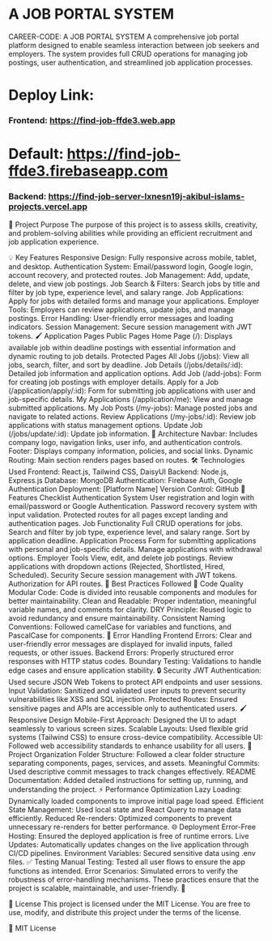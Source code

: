 # A JOB PORTAL SYSTEM

CAREER-CODE: A JOB PORTAL SYSTEM
A comprehensive job portal platform designed to enable seamless interaction between job seekers and employers. The system provides full CRUD operations for managing job postings, user authentication, and streamlined job application processes.

# Deploy Link:

### Frontend: https://find-job-ffde3.web.app

# Default: https://find-job-ffde3.firebaseapp.com

### Backend: https://find-job-server-lxnesn19j-akibul-islams-projects.vercel.app

🌟 Project Purpose
The purpose of this project is to assess skills, creativity, and problem-solving abilities while providing an efficient recruitment and job application experience.

💡 Key Features
Responsive Design: Fully responsive across mobile, tablet, and desktop.
Authentication System: Email/password login, Google login, account recovery, and protected routes.
Job Management: Add, update, delete, and view job postings.
Job Search & Filters: Search jobs by title and filter by job type, experience level, and salary range.
Job Applications: Apply for jobs with detailed forms and manage your applications.
Employer Tools: Employers can review applications, update jobs, and manage postings.
Error Handling: User-friendly error messages and loading indicators.
Session Management: Secure session management with JWT tokens.
🖌️ Application Pages
Public Pages
Home Page (/): Displays available job within deadline postings with essential information and dynamic routing to job details.
Protected Pages
All Jobs (/jobs): View all jobs, search, filter, and sort by deadline.
Job Details (/jobs/details/:id): Detailed job information and application options.
Add Job (/add-jobs): Form for creating job postings with employer details.
Apply for a Job (/application/apply/:id): Form for submitting job applications with user and job-specific details.
My Applications (/application/me): View and manage submitted applications.
My Job Posts (/my-jobs): Manage posted jobs and navigate to related actions.
Review Applications (/my-jobs/:id): Review job applications with status management options.
Update Job (/jobs/update/:id): Update job information.
📂 Architecture
Navbar: Includes company logo, navigation links, user info, and authentication controls.
Footer: Displays company information, policies, and social links.
Dynamic Routing: Main section renders pages based on routes.
🛠️ Technologies Used
Frontend: React.js, Tailwind CSS, DaisyUI
Backend: Node.js, Express.js
Database: MongoDB
Authentication: Firebase Auth, Google Authentication
Deployment: [Platform Name]
Version Control: GitHub
🚀 Features Checklist
Authentication System
User registration and login with email/password or Google Authentication.
Password recovery system with input validation.
Protected routes for all pages except landing and authentication pages.
Job Functionality
Full CRUD operations for jobs.
Search and filter by job type, experience level, and salary range.
Sort by application deadline.
Application Process
Form for submitting applications with personal and job-specific details.
Manage applications with withdrawal options.
Employer Tools
View, edit, and delete job postings.
Review applications with dropdown actions (Rejected, Shortlisted, Hired, Scheduled).
Security
Secure session management with JWT tokens.
Authorization for API routes.
📜 Best Practices Followed
🧹 Code Quality
Modular Code: Code is divided into reusable components and modules for better maintainability.
Clean and Readable: Proper indentation, meaningful variable names, and comments for clarity.
DRY Principle: Reused logic to avoid redundancy and ensure maintainability.
Consistent Naming Conventions: Followed camelCase for variables and functions, and PascalCase for components.
🚦 Error Handling
Frontend Errors: Clear and user-friendly error messages are displayed for invalid inputs, failed requests, or other issues.
Backend Errors: Properly structured error responses with HTTP status codes.
Boundary Testing: Validations to handle edge cases and ensure application stability.
🔒 Security
JWT Authentication: Used secure JSON Web Tokens to protect API endpoints and user sessions.
Input Validation: Sanitized and validated user inputs to prevent security vulnerabilities like XSS and SQL injection.
Protected Routes: Ensured sensitive pages and APIs are accessible only to authenticated users.
🖌️ Responsive Design
Mobile-First Approach: Designed the UI to adapt seamlessly to various screen sizes.
Scalable Layouts: Used flexible grid systems (Tailwind CSS) to ensure cross-device compatibility.
Accessible UI: Followed web accessibility standards to enhance usability for all users.
📂 Project Organization
Folder Structure: Followed a clear folder structure separating components, pages, services, and assets.
Meaningful Commits: Used descriptive commit messages to track changes effectively.
README Documentation: Added detailed instructions for setting up, running, and understanding the project.
⚡ Performance Optimization
Lazy Loading: Dynamically loaded components to improve initial page load speed.
Efficient State Management: Used local state and React Query to manage data efficiently.
Reduced Re-renders: Optimized components to prevent unnecessary re-renders for better performance.
🌐 Deployment
Error-Free Hosting: Ensured the deployed application is free of runtime errors.
Live Updates: Automatically updates changes on the live application through CI/CD pipelines.
Environment Variables: Secured sensitive data using .env files.
✅ Testing
Manual Testing: Tested all user flows to ensure the app functions as intended.
Error Scenarios: Simulated errors to verify the robustness of error-handling mechanisms.
These practices ensure that the project is scalable, maintainable, and user-friendly. 🚀

📜 License
This project is licensed under the MIT License.
You are free to use, modify, and distribute this project under the terms of the license.

📄 MIT License
